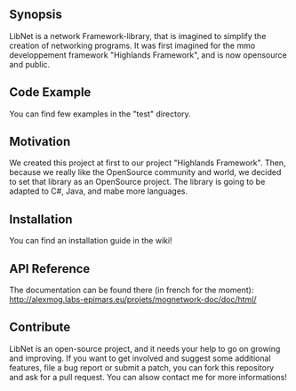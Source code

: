 ## Synopsis

LibNet is a network Framework-library, that is imagined to simplify the creation of networking programs.
It was first imagined for the mmo developpement framework "Highlands Framework", and is now opensource and public.

## Code Example

You can find few examples in the "test" directory.

## Motivation

We created this project at first to our project "Highlands Framework". Then, because we really like the OpenSource community and world, we decided to set that library as an OpenSource project.
The library is going to be adapted to C#, Java, and mabe more languages.

## Installation

You can find an installation guide in the wiki!

## API Reference

The documentation can be found there (in french for the moment): http://alexmog.labs-epimars.eu/projets/mognetwork-doc/doc/html/


## Contribute

LibNet is an open-source project, and it needs your help to go on growing and improving.
If you want to get involved and suggest some additional features, file a bug report or submit a patch, you can fork this repository and ask for a pull request. You can alsow contact me for more informations!


